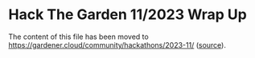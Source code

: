 # Hack The Garden 11/2023 Wrap Up

The content of this file has been moved to https://gardener.cloud/community/hackathons/2023-11/ ([source](https://github.com/gardener/documentation/blob/master/website/community/hackathons/2023-11.md)).
